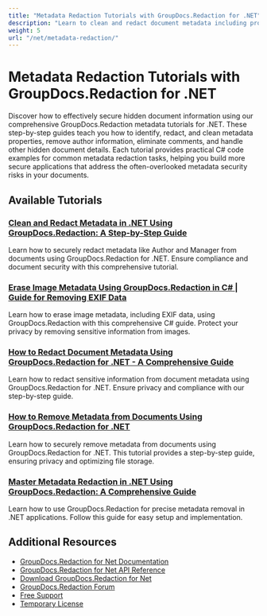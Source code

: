```yaml
---
title: "Metadata Redaction Tutorials with GroupDocs.Redaction for .NET"
description: "Learn to clean and redact document metadata including properties, comments, and hidden information with these GroupDocs.Redaction .NET tutorials."
weight: 5
url: "/net/metadata-redaction/"
---
```


# Metadata Redaction Tutorials with GroupDocs.Redaction for .NET

Discover how to effectively secure hidden document information using our comprehensive GroupDocs.Redaction metadata tutorials for .NET. These step-by-step guides teach you how to identify, redact, and clean metadata properties, remove author information, eliminate comments, and handle other hidden document details. Each tutorial provides practical C# code examples for common metadata redaction tasks, helping you build more secure applications that address the often-overlooked metadata security risks in your documents.

## Available Tutorials

### [Clean and Redact Metadata in .NET Using GroupDocs.Redaction&#58; A Step-by-Step Guide](./clean-metadata-net-groupdocs-redaction/)
Learn how to securely redact metadata like Author and Manager from documents using GroupDocs.Redaction for .NET. Ensure compliance and document security with this comprehensive tutorial.

### [Erase Image Metadata Using GroupDocs.Redaction in C# | Guide for Removing EXIF Data](./erase-image-metadata-groupdocs-redaction-csharp/)
Learn how to erase image metadata, including EXIF data, using GroupDocs.Redaction with this comprehensive C# guide. Protect your privacy by removing sensitive information from images.

### [How to Redact Document Metadata Using GroupDocs.Redaction for .NET - A Comprehensive Guide](./redact-metadata-groupdocs-redaction-net/)
Learn how to redact sensitive information from document metadata using GroupDocs.Redaction for .NET. Ensure privacy and compliance with our step-by-step guide.

### [How to Remove Metadata from Documents Using GroupDocs.Redaction for .NET](./clean-metadata-groupdocs-redaction-net/)
Learn how to securely remove metadata from documents using GroupDocs.Redaction for .NET. This tutorial provides a step-by-step guide, ensuring privacy and optimizing file storage.

### [Master Metadata Redaction in .NET Using GroupDocs.Redaction&#58; A Comprehensive Guide](./groupdocs-redaction-metadata-removal-dotnet/)
Learn how to use GroupDocs.Redaction for precise metadata removal in .NET applications. Follow this guide for easy setup and implementation.

## Additional Resources

- [GroupDocs.Redaction for Net Documentation](https://docs.groupdocs.com/redaction/net/)
- [GroupDocs.Redaction for Net API Reference](https://reference.groupdocs.com/redaction/net/)
- [Download GroupDocs.Redaction for Net](https://releases.groupdocs.com/redaction/net/)
- [GroupDocs.Redaction Forum](https://forum.groupdocs.com/c/redaction)
- [Free Support](https://forum.groupdocs.com/)
- [Temporary License](https://purchase.groupdocs.com/temporary-license/)
